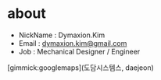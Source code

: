 # about

* NickName : Dymaxion.Kim
* Email : dymaxion.kim@gmail.com
* Job : Mechanical Designer / Engineer

[gimmick:googlemaps](도담시스템스, daejeon)




